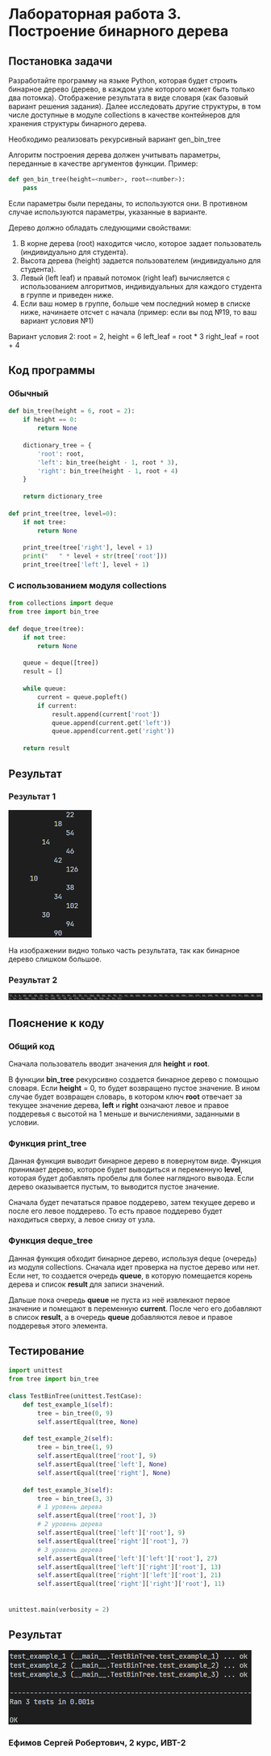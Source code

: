 # Лабораторная работа 3. Построение бинарного дерева
## Постановка задачи
Разработайте программу на языке Python, которая будет строить бинарное дерево (дерево, в каждом узле которого может быть только два потомка). Отображение результата в виде словаря (как базовый вариант решения задания). Далее исследовать другие структуры, в том числе доступные в модуле collections в качестве контейнеров для хранения структуры бинарного дерева. 

Необходимо реализовать рекурсивный вариант gen_bin_tree

Алгоритм построения дерева должен учитывать параметры, переданные в качестве аргументов функции. Пример: 

```python
def gen_bin_tree(height=<number>, root=<number>):
    pass
```

Если параметры были переданы, то используются они. В противном случае используются параметры, указанные в варианте.

Дерево должно обладать следующими свойствами:

1. В корне дерева (root) находится число, которое задает пользователь (индивидуально для студента).
2. Высота дерева (height) задается пользователем (индивидуально для студента).
3. Левый (left leaf) и правый потомок (right leaf) вычисляется с использованием алгоритмов, индивидуальных для каждого студента в группе и приведен ниже.
4. Если ваш номер в группе, больше чем последний номер в списке ниже, начинаете отсчет с начала (пример: если вы под №19, то ваш вариант условия №1)

Вариант условия 2:
root = 2, height = 6
left_leaf = root * 3
right_leaf = root + 4

## Код программы
### Обычный
```python
def bin_tree(height = 6, root = 2):
    if height == 0:
        return None
    
    dictionary_tree = {
        'root': root,
        'left': bin_tree(height - 1, root * 3),
        'right': bin_tree(height - 1, root + 4)
    }

    return dictionary_tree

def print_tree(tree, level=0):
    if not tree:
        return None
    
    print_tree(tree['right'], level + 1)
    print("   " * level + str(tree['root']))
    print_tree(tree['left'], level + 1)
```
### С использованием модуля collections
```python
from collections import deque
from tree import bin_tree

def deque_tree(tree):
    if not tree:
        return None
    
    queue = deque([tree])
    result = []
    
    while queue:
        current = queue.popleft()
        if current:
            result.append(current['root'])
            queue.append(current.get('left'))
            queue.append(current.get('right'))
    
    return result
```

## Результат
### Результат 1
![Результат](images/result.png)

На изображении видно только часть результата, так как бинарное дерево слишком большое.
### Результат 2
![Результат_2](images/result-2.png)

## Пояснение к коду
### Общий код
Сначала пользователь вводит значения для **height** и **root**.

В функции **bin_tree** рекурсивно создается бинарное дерево с помощью словаря. Если **height** = 0, то будет возвращено пустое значение. В ином случае будет возвращен словарь, в котором ключ **root** отвечает за текущее значение дерева, **left** и **right** означают левое и правое поддеревья с высотой на 1 меньше и вычислениями, заданными в условии.

### Функция print_tree
Данная функция выводит бинарное дерево в повернутом виде. Функция принимает дерево, которое будет выводиться и переменную **level**, которая будет добавлять пробелы для более наглядного вывода. Если дерево оказывается пустым, то выводится пустое значение.

Сначала будет печататься правое поддерево, затем текущее дерево и после его левое поддерево. То есть правое поддерево будет находиться сверху, а левое снизу от узла.


### Функция deque_tree
Данная функция обходит бинарное дерево, используя deque (очередь) из модуля collections. Сначала идет проверка на пустое дерево или нет. Если нет, то создается очередь **queue**, в которую помещается корень дерева и список **result** для записи значений.

Дальше пока очередь **queue** не пуста из неё извлекают первое значение и помещают в переменную **current**. После чего его добавляют в список **result**, а в очередь **queue** добавляются левое и правое поддеревья этого элемента.


## Тестирование
```python
import unittest
from tree import bin_tree

class TestBinTree(unittest.TestCase):
    def test_example_1(self):
        tree = bin_tree(0, 9)
        self.assertEqual(tree, None)

    def test_example_2(self):
        tree = bin_tree(1, 9)
        self.assertEqual(tree['root'], 9)
        self.assertEqual(tree['left'], None)
        self.assertEqual(tree['right'], None)

    def test_example_3(self):
        tree = bin_tree(3, 3)
        # 1 уровень дерева
        self.assertEqual(tree['root'], 3) 
        # 2 уровень дерева
        self.assertEqual(tree['left']['root'], 9)
        self.assertEqual(tree['right']['root'], 7)
        # 3 уровень дерева
        self.assertEqual(tree['left']['left']['root'], 27)
        self.assertEqual(tree['left']['right']['root'], 13)
        self.assertEqual(tree['right']['left']['root'], 21)
        self.assertEqual(tree['right']['right']['root'], 11)
        
				
unittest.main(verbosity = 2)
```
## Результат
![Тестирование](images/test_result.png)

### Ефимов Сергей Робертович, 2 курс, ИВТ-2

